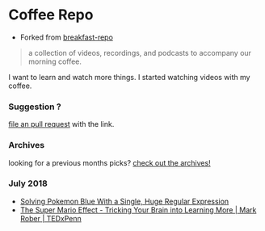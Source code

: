 # Coffee Repo #

* Forked from [breakfast-repo](https://github.com/ashleygwilliams/breakfast-repo)

> a collection of videos, recordings, and podcasts to accompany our morning coffee.

I want to learn and watch more things. I started watching videos with my coffee.

### Suggestion ?

[file an pull request](https://github.com/christopher-burke/coffee-repo/pulls) with the link.

### Archives

looking for a previous months picks? [check out the archives!](https://github.com/christopher-burke/coffee-repo/tree/coffee-repo/archives/)

### July 2018

* [Solving Pokemon Blue With a Single, Huge Regular Expression](https://youtu.be/Q2g9d29UIzk)
* [The Super Mario Effect - Tricking Your Brain into Learning More | Mark Rober | TEDxPenn](https://youtu.be/9vJRopau0g0)
